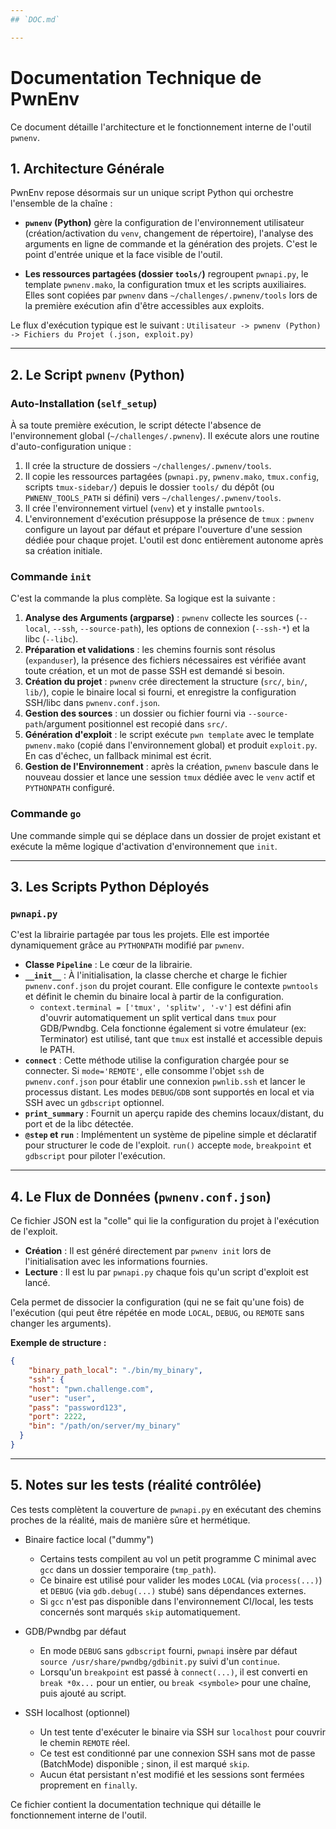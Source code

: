 ```yaml
---
## `DOC.md`

---
```

# Documentation Technique de PwnEnv

Ce document détaille l'architecture et le fonctionnement interne de l'outil `pwnenv`.

## 1. Architecture Générale

PwnEnv repose désormais sur un unique script Python qui orchestre l'ensemble de la chaîne :

* **`pwnenv` (Python)** gère la configuration de l'environnement utilisateur (création/activation du `venv`, changement de répertoire), l'analyse des arguments en ligne de commande et la génération des projets. C'est le point d'entrée unique et la face visible de l'outil.

* **Les ressources partagées (dossier `tools/`)** regroupent `pwnapi.py`, le template `pwnenv.mako`, la configuration tmux et les scripts auxiliaires. Elles sont copiées par `pwnenv` dans `~/challenges/.pwnenv/tools` lors de la première exécution afin d'être accessibles aux exploits.

Le flux d'exécution typique est le suivant :
`Utilisateur -> pwnenv (Python) -> Fichiers du Projet (.json, exploit.py)`

---
## 2. Le Script `pwnenv` (Python)

### Auto-Installation (`self_setup`)
À sa toute première exécution, le script détecte l'absence de l'environnement global (`~/challenges/.pwnenv`). Il exécute alors une routine d'auto-configuration unique :
1.  Il crée la structure de dossiers `~/challenges/.pwnenv/tools`.
2.  Il copie les ressources partagées (`pwnapi.py`, `pwnenv.mako`, `tmux.config`, scripts `tmux-sidebar/`) depuis le dossier `tools/` du dépôt (ou `PWNENV_TOOLS_PATH` si défini) vers `~/challenges/.pwnenv/tools`.
3.  Il crée l'environnement virtuel (`venv`) et y installe `pwntools`.
4.  L'environnement d'exécution présuppose la présence de `tmux` : `pwnenv` configure un layout par défaut et prépare l'ouverture d'une session dédiée pour chaque projet.
L'outil est donc entièrement autonome après sa création initiale.

### Commande `init`
C'est la commande la plus complète. Sa logique est la suivante :
1.  **Analyse des Arguments (argparse)** : `pwnenv` collecte les sources (`--local`, `--ssh`, `--source-path`), les options de connexion (`--ssh-*`) et la libc (`--libc`).
2.  **Préparation et validations** : les chemins fournis sont résolus (`expanduser`), la présence des fichiers nécessaires est vérifiée avant toute création, et un mot de passe SSH est demandé si besoin.
3.  **Création du projet** : `pwnenv` crée directement la structure (`src/`, `bin/`, `lib/`), copie le binaire local si fourni, et enregistre la configuration SSH/libc dans `pwnenv.conf.json`.
4.  **Gestion des sources** : un dossier ou fichier fourni via `--source-path`/argument positionnel est recopié dans `src/`.
5.  **Génération d'exploit** : le script exécute `pwn template` avec le template `pwnenv.mako` (copié dans l'environnement global) et produit `exploit.py`. En cas d'échec, un fallback minimal est écrit.
6.  **Gestion de l'Environnement** : après la création, `pwnenv` bascule dans le nouveau dossier et lance une session `tmux` dédiée avec le `venv` actif et `PYTHONPATH` configuré.

### Commande `go`
Une commande simple qui se déplace dans un dossier de projet existant et exécute la même logique d'activation d'environnement que `init`.

---
## 3. Les Scripts Python Déployés

### `pwnapi.py`
C'est la librairie partagée par tous les projets. Elle est importée dynamiquement grâce au `PYTHONPATH` modifié par `pwnenv`.
* **Classe `Pipeline`** : Le cœur de la librairie.
* **`__init__`** : À l'initialisation, la classe cherche et charge le fichier `pwnenv.conf.json` du projet courant. Elle configure le contexte `pwntools` et définit le chemin du binaire local à partir de la configuration.
  * `context.terminal = ['tmux', 'splitw', '-v']` est défini afin d'ouvrir automatiquement un split vertical dans `tmux` pour GDB/Pwndbg. Cela fonctionne également si votre émulateur (ex: Terminator) est utilisé, tant que `tmux` est installé et accessible depuis le PATH.
* **`connect`** : Cette méthode utilise la configuration chargée pour se connecter. Si `mode='REMOTE'`, elle consomme l'objet `ssh` de `pwnenv.conf.json` pour établir une connexion `pwnlib.ssh` et lancer le processus distant. Les modes `DEBUG`/`GDB` sont supportés en local et via SSH avec un `gdbscript` optionnel.
* **`print_summary`** : Fournit un aperçu rapide des chemins locaux/distant, du port et de la libc détectée.
* **`@step` et `run`** : Implémentent un système de pipeline simple et déclaratif pour structurer le code de l'exploit. `run()` accepte `mode`, `breakpoint` et `gdbscript` pour piloter l'exécution.

---
## 4. Le Flux de Données (`pwnenv.conf.json`)

Ce fichier JSON est la "colle" qui lie la configuration du projet à l'exécution de l'exploit.

* **Création** : Il est généré directement par `pwnenv init` lors de l'initialisation avec les informations fournies.
* **Lecture** : Il est lu par `pwnapi.py` chaque fois qu'un script d'exploit est lancé.

Cela permet de dissocier la configuration (qui ne se fait qu'une fois) de l'exécution (qui peut être répétée en mode `LOCAL`, `DEBUG`, ou `REMOTE` sans changer les arguments).

**Exemple de structure :**
```json
{
    "binary_path_local": "./bin/my_binary",
    "ssh": {
    "host": "pwn.challenge.com",
    "user": "user",
    "pass": "password123",
    "port": 2222,
    "bin": "/path/on/server/my_binary"
  }
}
```
---

## 5. Notes sur les tests (réalité contrôlée)

Ces tests complètent la couverture de `pwnapi.py` en exécutant des chemins proches de la réalité, mais de manière sûre et hermétique.

- Binaire factice local ("dummy")
  - Certains tests compilent au vol un petit programme C minimal avec `gcc` dans un dossier temporaire (`tmp_path`).
  - Ce binaire est utilisé pour valider les modes `LOCAL` (via `process(...)`) et `DEBUG` (via `gdb.debug(...)` stubé) sans dépendances externes.
  - Si `gcc` n'est pas disponible dans l'environnement CI/local, les tests concernés sont marqués `skip` automatiquement.

- GDB/Pwndbg par défaut
  - En mode `DEBUG` sans `gdbscript` fourni, `pwnapi` insère par défaut `source /usr/share/pwndbg/gdbinit.py` suivi d'un `continue`.
  - Lorsqu'un `breakpoint` est passé à `connect(...)`, il est converti en `break *0x...` pour un entier, ou `break <symbole>` pour une chaîne, puis ajouté au script.

- SSH localhost (optionnel)
  - Un test tente d'exécuter le binaire via SSH sur `localhost` pour couvrir le chemin `REMOTE` réel.
  - Ce test est conditionné par une connexion SSH sans mot de passe (BatchMode) disponible ; sinon, il est marqué `skip`.
  - Aucun état persistant n'est modifié et les sessions sont fermées proprement en `finally`.

Ce fichier contient la documentation technique qui détaille le fonctionnement interne de l'outil.
